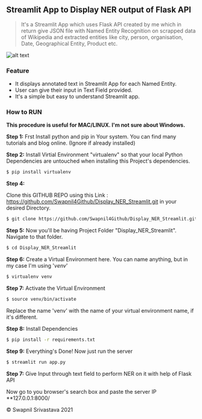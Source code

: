 ## Streamlit App to Display NER output of Flask API

> It's a Streamlit App which uses Flask API created by me which in return give JSON file with Named Entity Recognition on scrapped data of Wikipedia and extracted entities like city, person, organisation, Date, Geographical Entity, Product etc.

![alt text](https://cdn.pixabay.com/photo/2021/04/12/21/08/21-08-33-456_1280.jpg)

### Feature
- It displays annotated text in Streamlit App for each Named Entity.
- User can give their input in Text Field provided.
- It's a simple but easy to understand Streamlit app.

### How to RUN

**This procedure is useful for MAC/LINUX. I'm not sure about Windows.**

**Step 1:**
Frst Install python and pip in Your system. You can find many tutorials and blog online. (Ignore if already installed)

**Step 2:**
Install Virtial Environment "virtualenv" so that your local Python Dependencies are untouched when installing this Project's dependencies.

```bash
$ pip install virtualenv
```

**Step 4:**

Clone this GITHUB REPO using this Link : https://github.com/Swapnil4Github/Display_NER_Streamlit.git in your desired Directory.

```bash
$ git clone https://github.com/Swapnil4Github/Display_NER_Streamlit.git
```

**Step 5:**
Now you'll be having Project Folder "Display_NER_Streamlit". Navigate to that folder.

```bash
$ cd Display_NER_Streamlit
```

**Step 6:**
Create a Virtual Environment here. You can name anything, but in my case I'm using '_venv_'

```bash
$ virtualenv venv
```

**Step 7:**
Activate the Virtual Environment

```bash
$ source venv/bin/activate
```

Replace the name 'venv' with the name of your virtual environment name, if it's different.

**Step 8:**
Install Dependencies

```bash
$ pip install -r requirements.txt
```

**Step 9:**
Everything's Done!
Now just run the server

```bash
$ streamlit run app.py
```
**Step 7:**
Give Input through text field to perform NER on it with help of Flask API

Now go to you browser's search box and paste the server IP **127.0.0.1:8000/



&copy; Swapnil Srivastava 2021
